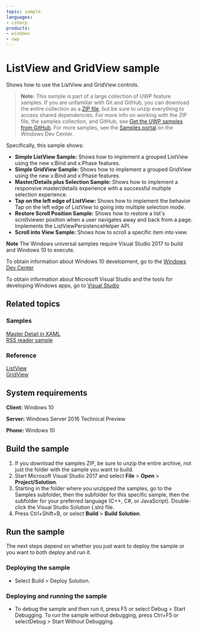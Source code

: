 ```yaml
---
topic: sample
languages:
- csharp
products:
- windows
- uwp
---
```


<!---
  category: ControlsLayoutAndText
  samplefwlink: http://go.microsoft.com/fwlink/p/?LinkId=619900
--->

# ListView and GridView sample

Shows how to use the ListView and GridView controls. 

> **Note:** This sample is part of a large collection of UWP feature samples. 
> If you are unfamiliar with Git and GitHub, you can download the entire collection as a 
> [ZIP file](https://github.com/Microsoft/Windows-universal-samples/archive/master.zip), but be 
> sure to unzip everything to access shared dependencies. For more info on working with the ZIP file, 
> the samples collection, and GitHub, see [Get the UWP samples from GitHub](https://aka.ms/ovu2uq). 
> For more samples, see the [Samples portal](https://aka.ms/winsamples) on the Windows Dev Center. 

Specifically, this sample shows:

- **Simple ListView Sample:** Shows how to implement a grouped ListView using the new x:Bind and x:Phase features.  
- **Simple GridView Sample:** Shows how to implement a grouped GridView using the new x:Bind and x:Phase features.
- **Master/Details plus Selection Sample:** Shows how to implement a responsive master/details experience with a successful multiple selection experience.
- **Tap on the left edge of ListView:** Shows how to implement the behavior Tap on the left edge of ListView to going into multiple selection mode. 
- **Restore Scroll Position Sample:** Shows how to restore a list's scrollviewer position when a user navigates away and back from a page. Implements the ListViewPersistenceHelper API.
- **Scroll into View Sample:** Shows how to scroll a specific item into view.

**Note** The Windows universal samples require Visual Studio 2017 to build and Windows 10 to execute.
 
To obtain information about Windows 10 development, go to the [Windows Dev Center](http://go.microsoft.com/fwlink/?LinkID=532421)

To obtain information about Microsoft Visual Studio and the tools for developing Windows apps, go to [Visual Studio](http://go.microsoft.com/fwlink/?LinkID=532422)

## Related topics

### Samples

[Master Detail in XAML](/Samples/XamlMasterDetail)  
[RSS reader sample](https://github.com/Microsoft/Windows-appsample-rssreader)  

### Reference

[ListView](https://msdn.microsoft.com/library/windows/apps/windows.ui.xaml.controls.listview.aspx)  
[GridView](https://msdn.microsoft.com/library/windows/apps/windows.ui.xaml.controls.gridview.aspx)  

## System requirements

**Client:** Windows 10

**Server:** Windows Server 2016 Technical Preview

**Phone:**  Windows 10

## Build the sample

1. If you download the samples ZIP, be sure to unzip the entire archive, not just the folder with the sample you want to build. 
2. Start Microsoft Visual Studio 2017 and select **File** \> **Open** \> **Project/Solution**.
3. Starting in the folder where you unzipped the samples, go to the Samples subfolder, then the subfolder for this specific sample, then the subfolder for your preferred language (C++, C#, or JavaScript). Double-click the Visual Studio Solution (.sln) file.
4. Press Ctrl+Shift+B, or select **Build** \> **Build Solution**.

## Run the sample

The next steps depend on whether you just want to deploy the sample or you want to both deploy and run it.

### Deploying the sample

- Select Build > Deploy Solution. 

### Deploying and running the sample

- To debug the sample and then run it, press F5 or select Debug >  Start Debugging. To run the sample without debugging, press Ctrl+F5 or selectDebug > Start Without Debugging. 
